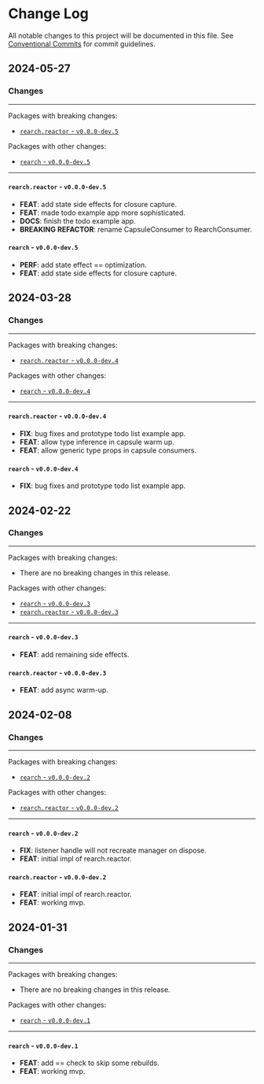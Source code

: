 # Change Log

All notable changes to this project will be documented in this file.
See [Conventional Commits](https://conventionalcommits.org) for commit guidelines.

## 2024-05-27

### Changes

---

Packages with breaking changes:

 - [`rearch.reactor` - `v0.0.0-dev.5`](#rearch.reactor---v000-dev5)

Packages with other changes:

 - [`rearch` - `v0.0.0-dev.5`](#rearch---v000-dev5)

---

#### `rearch.reactor` - `v0.0.0-dev.5`

 - **FEAT**: add state side effects for closure capture.
 - **FEAT**: made todo example app more sophisticated.
 - **DOCS**: finish the todo example app.
 - **BREAKING** **REFACTOR**: rename CapsuleConsumer to RearchConsumer.

#### `rearch` - `v0.0.0-dev.5`

 - **PERF**: add state effect == optimization.
 - **FEAT**: add state side effects for closure capture.

## 2024-03-28

### Changes

---

Packages with breaking changes:

 - [`rearch.reactor` - `v0.0.0-dev.4`](#rearch.reactor---v000-dev4)

Packages with other changes:

 - [`rearch` - `v0.0.0-dev.4`](#rearch---v000-dev4)

---

#### `rearch.reactor` - `v0.0.0-dev.4`

 - **FIX**: bug fixes and prototype todo list example app.
 - **FEAT**: allow type inference in capsule warm up.
 - **FEAT**: allow generic type props in capsule consumers.

#### `rearch` - `v0.0.0-dev.4`

 - **FIX**: bug fixes and prototype todo list example app.


## 2024-02-22

### Changes

---

Packages with breaking changes:

 - There are no breaking changes in this release.

Packages with other changes:

 - [`rearch` - `v0.0.0-dev.3`](#rearch---v000-dev3)
 - [`rearch.reactor` - `v0.0.0-dev.3`](#rearch.reactor---v000-dev3)

---

#### `rearch` - `v0.0.0-dev.3`

 - **FEAT**: add remaining side effects.

#### `rearch.reactor` - `v0.0.0-dev.3`

 - **FEAT**: add async warm-up.


## 2024-02-08

### Changes

---

Packages with breaking changes:

 - [`rearch` - `v0.0.0-dev.2`](#rearch---v000-dev2)

Packages with other changes:

 - [`rearch.reactor` - `v0.0.0-dev.2`](#rearch.reactor---v000-dev2)

---

#### `rearch` - `v0.0.0-dev.2`

 - **FIX**: listener handle will not recreate manager on dispose.
 - **FEAT**: initial impl of rearch.reactor.

#### `rearch.reactor` - `v0.0.0-dev.2`

 - **FEAT**: initial impl of rearch.reactor.
 - **FEAT**: working mvp.


## 2024-01-31

### Changes

---

Packages with breaking changes:

 - There are no breaking changes in this release.

Packages with other changes:

 - [`rearch` - `v0.0.0-dev.1`](#rearch---v000-dev1)

---

#### `rearch` - `v0.0.0-dev.1`

 - **FEAT**: add == check to skip some rebuilds.
 - **FEAT**: working mvp.
